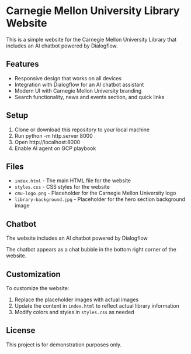 # Carnegie Mellon University Library Website

This is a simple website for the Carnegie Mellon University Library that includes an AI chatbot powered by Dialogflow.

## Features

- Responsive design that works on all devices
- Integration with Dialogflow for an AI chatbot assistant
- Modern UI with Carnegie Mellon University branding
- Search functionality, news and events section, and quick links

## Setup

1. Clone or download this repository to your local machine
2. Run python -m http.server 8000
3. Open http://localhost:8000
4. Enable AI agent on GCP playbook

## Files

- `index.html` - The main HTML file for the website
- `styles.css` - CSS styles for the website
- `cmu-logo.png` - Placeholder for the Carnegie Mellon University logo
- `library-background.jpg` - Placeholder for the hero section background image

## Chatbot

The website includes an AI chatbot powered by Dialogflow

The chatbot appears as a chat bubble in the bottom right corner of the website.

## Customization

To customize the website:

1. Replace the placeholder images with actual images
2. Update the content in `index.html` to reflect actual library information
3. Modify colors and styles in `styles.css` as needed

## License

This project is for demonstration purposes only. 